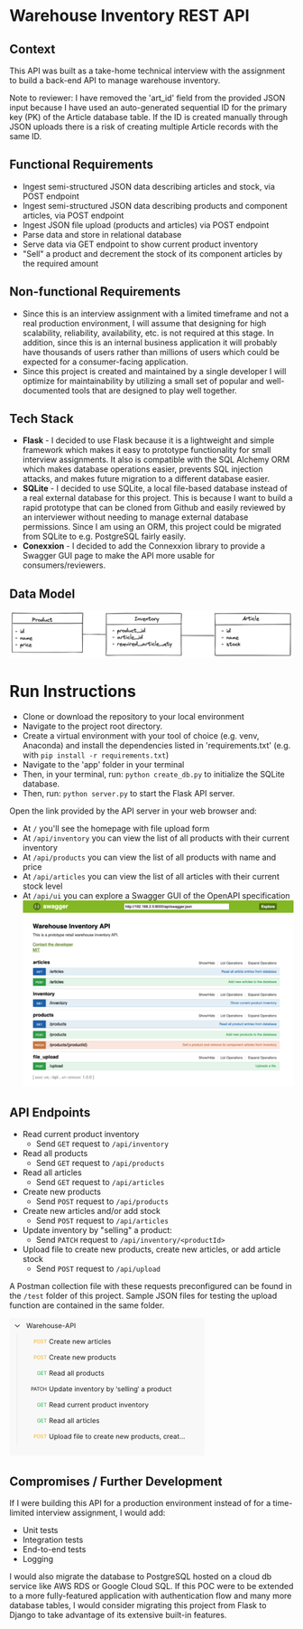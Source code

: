 # Warehouse Inventory REST API

## Context

This API was built as a take-home technical interview with the assignment to build a back-end API to manage warehouse inventory.

Note to reviewer: I have removed the 'art_id' field from the provided JSON input because I have used an auto-generated sequential ID for the primary key (PK) of the Article database table. If the ID is created manually through JSON uploads there is a risk of creating multiple Article records with the same ID.

## Functional Requirements

- Ingest semi-structured JSON data describing articles and stock, via POST endpoint
- Ingest semi-structured JSON data describing products and component articles, via POST endpoint
- Ingest JSON file upload (products and articles) via POST endpoint
- Parse data and store in relational database
- Serve data via GET endpoint to show current product inventory
- "Sell" a product and decrement the stock of its component articles by the required amount

## Non-functional Requirements

- Since this is an interview assignment with a limited timeframe and not a real production environment, I will assume that designing for high scalability, reliability, availability, etc. is not required at this stage. In addition, since this is an internal business application it will probably have thousands of users rather than millions of users which could be expected for a consumer-facing application.
- Since this project is created and maintained by a single developer I will optimize for maintainability by utilizing a small set of popular and well-documented tools that are designed to play well together.

## Tech Stack

- **Flask** - I decided to use Flask because it is a lightweight and simple framework which makes it easy to prototype functionality for small interview assignments. It also is compatible with the SQL Alchemy ORM which makes database operations easier, prevents SQL injection attacks, and makes future migration to a different database easier.
- **SQLite** - I decided to use SQLite, a local file-based database instead of a real external database for this project. This is because I want to build a rapid prototype that can be cloned from Github and easily reviewed by an interviewer without needing to manage external database permissions. Since I am using an ORM, this project could be migrated from SQLite to e.g. PostgreSQL fairly easily.
- **Conexxion** - I decided to add the Connexxion library to provide a Swagger GUI page to make the API more usable for consumers/reviewers.

## Data Model

![Warehouse API Data Model](/images/data-model.png)

# Run Instructions

- Clone or download the repository to your local environment
- Navigate to the project root directory.
- Create a virtual environment with your tool of choice (e.g. venv, Anaconda) and install the dependencies listed in 'requirements.txt' (e.g. with `pip install -r requirements.txt`)
- Navigate to the 'app' folder in your terminal
- Then, in your terminal, run:
  `python create_db.py` to initialize the SQLite database.
- Then, run:
  `python server.py` to start the Flask API server.

Open the link provided by the API server in your web browser and:

- At `/` you'll see the homepage with file upload form
- At `/api/inventory` you can view the list of all products with their current inventory
- At `/api/products` you can view the list of all products with name and price
- At `/api/articles` you can view the list of all articles with their current stock level
- At `/api/ui` you can explore a Swagger GUI of the OpenAPI specification
  ![Swagger UI](/images/swagger.png)

## API Endpoints

- Read current product inventory
  - Send `GET` request to `/api/inventory`
- Read all products
  - Send `GET` request to `/api/products`
- Read all articles
  - Send `GET` request to `/api/articles`
- Create new products
  - Send `POST` request to `/api/products`
- Create new articles and/or add stock
  - Send `POST` request to `/api/articles`
- Update inventory by "selling" a product:
  - Send `PATCH` request to `/api/inventory/<productId>`
- Upload file to create new products, create new articles, or add article stock
  - Send `POST` request to `/api/upload`

A Postman collection file with these requests preconfigured can be found in the `/test` folder of this project. Sample JSON files for testing the upload function are contained in the same folder.

![Postman](/images/postman.png)

## Compromises / Further Development

If I were building this API for a production environment instead of for a time-limited interview assignment, I would add:

- Unit tests
- Integration tests
- End-to-end tests
- Logging

I would also migrate the database to PostgreSQL hosted on a cloud db service like AWS RDS or Google Cloud SQL. If this POC were to be extended to a more fully-featured application with authentication flow and many more database tables, I would consider migrating this project from Flask to Django to take advantage of its extensive built-in features.
